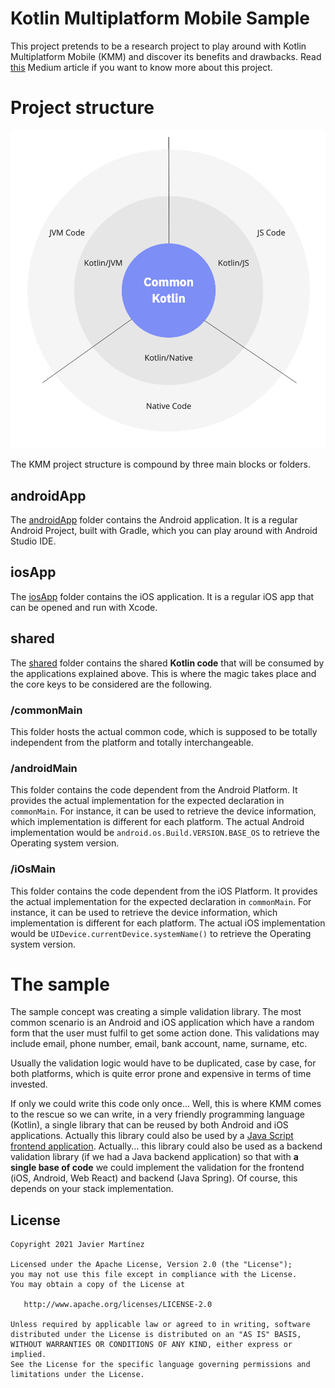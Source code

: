 # Kotlin Multiplatform Mobile Sample

This project pretends to be a research project to play around with Kotlin Multiplatform Mobile (KMM) and discover its benefits and drawbacks. Read [this](https://javi-sfh.medium.com/a-first-glance-to-kotlin-multiplatform-mobile-kmm-cc27a25bf23f) Medium article if you want to know more about this project.


# Project structure

![Kotlin Multiplatform](.art/kotlin-multiplatform.png)

The KMM project structure is compound by three main blocks or folders.

## androidApp

The [androidApp](https://github.com/JaviSFH/KMM-sample/tree/master/androidApp) folder contains the Android application. It is a regular Android Project, built with Gradle, which you can play around with Android Studio IDE.

## iosApp

The [iosApp](https://github.com/JaviSFH/KMM-sample/tree/master/iosApp) folder contains the iOS application. It is a regular iOS app that can be opened and run with Xcode.

## shared

The [shared](https://github.com/JaviSFH/KMM-sample/tree/master/shared) folder contains the shared **Kotlin code** that will be consumed by the applications explained above. This is where the magic takes place and the core keys to be considered are the following.

### /commonMain

This folder hosts the actual common code, which is supposed to be totally independent from the platform and totally interchangeable. 

### /androidMain

This folder contains the code dependent from the Android Platform. It provides the actual implementation for the expected declaration in `commonMain`. For instance, it can be used to retrieve the device information, which implementation is different for each platform. The actual Android implementation would be `android.os.Build.VERSION.BASE_OS` to retrieve the Operating system version.

### /iOsMain

This folder contains the code dependent from the iOS Platform. It provides the actual implementation for the expected declaration in `commonMain`. For instance, it can be used to retrieve the device information, which implementation is different for each platform.  The actual iOS implementation would be `UIDevice.currentDevice.systemName()` to retrieve the Operating system version.

# The sample

The sample concept was creating a simple validation library. The most common scenario is an Android and iOS application which have a random form that the user must fulfil to get some action done.  This validations may include email, phone number, email, bank account, name, surname, etc. 

Usually the validation logic would have to be duplicated, case by case, for both platforms, which is quite error prone and expensive in terms of time invested.

If only we could write this code only once... Well, this is where KMM comes to the rescue so we can write, in a very friendly programming language (Kotlin), a single library that can be reused by both Android and iOS applications. Actually this library could also be used by a [Java Script frontend application](https://kotlinlang.org/docs/js-get-started.html). Actually... this library could also be used as a backend validation library (if we had a Java backend application) so that with **a single base of code** we could implement the validation for the frontend (iOS, Android,  Web React) and backend (Java Spring). Of course, this depends on your stack implementation.

## License

    Copyright 2021 Javier Martínez

    Licensed under the Apache License, Version 2.0 (the "License");
    you may not use this file except in compliance with the License.
    You may obtain a copy of the License at

       http://www.apache.org/licenses/LICENSE-2.0

    Unless required by applicable law or agreed to in writing, software
    distributed under the License is distributed on an "AS IS" BASIS,
    WITHOUT WARRANTIES OR CONDITIONS OF ANY KIND, either express or implied.
    See the License for the specific language governing permissions and
    limitations under the License.
